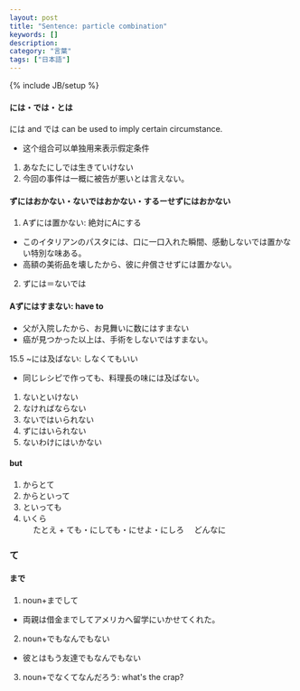 ```yaml
---
layout: post
title: "Sentence: particle combination"
keywords: []
description: 
category: "言葉"
tags: ["日本語"]
---
```

{% include JB/setup %}




#### には・では・とは
には and では can be used to imply certain circumstance.
- 这个组合可以单独用来表示假定条件

1. あなたにしでは生きていけない
2. 今回の事件は一概に被告が悪いとは言えない。


#### ずにはおかない・ないではおかない・するーせずにはおかない
1.  Aずには置かない: 絶対にAにする
- このイタリアンのパスタには、口に一口入れた瞬間、感動しないでは置かない特別な味ある。
- 高額の美術品を壊したから、彼に弁償させずには置かない。

2. ずには＝ないでは


####  Aずにはすまない: have to 
- 父が入院したから、お見舞いに数にはすまない
- 癌が見つかった以上は、手術をしないではすまない。



15.5 ~には及ばない: しなくてもいい
- 同じレシピで作っても、料理長の味には及ばない。

1. ないといけない
2. なければならない
3. ないではいられない
4. ずにはいられない
5. ないわけにはいかない



#### but
1. からとて
2. からといって
2. といっても
3. いくら       
　 たとえ    + ても・にしても・にせよ・にしろ
　どんなに



### て

#### まで
1. noun+までして
- 両親は借金までしてアメリカへ留学にいかせてくれた。

2. noun+でもなんでもない
- 彼とはもう友達でもなんでもない

3. noun+でなくてなんだろう: what's the crap?



